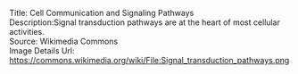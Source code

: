 Title: Cell Communication and Signaling Pathways\
Description:Signal transduction pathways are at the heart of most cellular activities.\
Source: Wikimedia Commons\
Image Details Url: https://commons.wikimedia.org/wiki/File:Signal_transduction_pathways.png